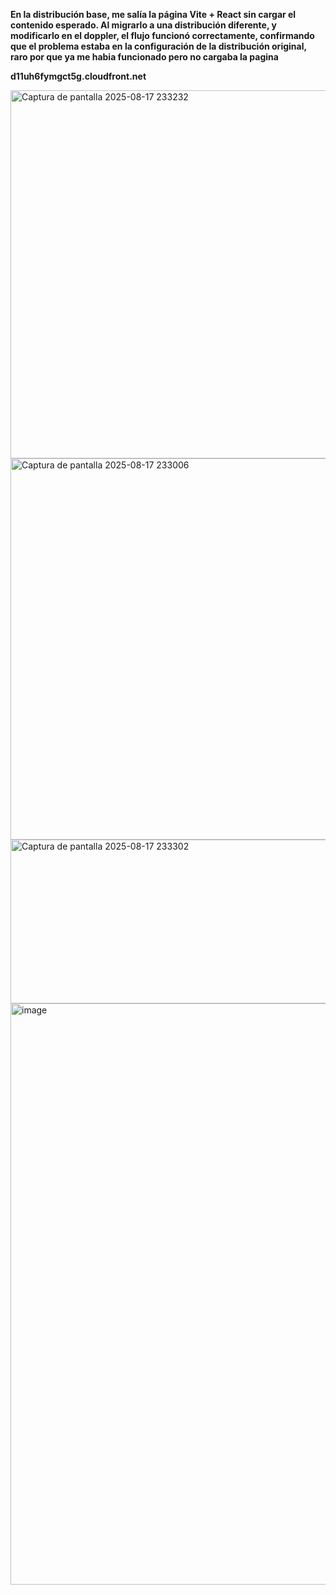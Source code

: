 **En la distribución base, me salía la página Vite + React sin cargar el contenido esperado. Al migrarlo a una distribución diferente, y modificarlo en el doppler, el flujo funcionó correctamente, confirmando que el problema estaba en la configuración de la distribución original, raro por que ya me habia funcionado pero no cargaba la pagina**

**d11uh6fymgct5g.cloudfront.net**

<img width="983" height="589" alt="Captura de pantalla 2025-08-17 233232" src="https://github.com/user-attachments/assets/e19b7b46-2862-4c10-a051-1651ce2f7358" />
<img width="1514" height="610" alt="Captura de pantalla 2025-08-17 233006" src="https://github.com/user-attachments/assets/e03c3edf-fe1c-4033-b966-880caf718097" />
<img width="1535" height="262" alt="Captura de pantalla 2025-08-17 233302" src="https://github.com/user-attachments/assets/76cca2dc-7572-4d5b-a41a-3ef9de3e8c51" />
<img width="1917" height="930" alt="image" src="https://github.com/user-attachments/assets/a433fee4-66c2-406e-9aeb-79b465166112" />
